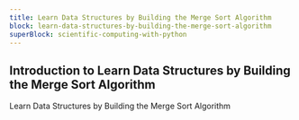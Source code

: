 ```yaml
---
title: Learn Data Structures by Building the Merge Sort Algorithm
block: learn-data-structures-by-building-the-merge-sort-algorithm
superBlock: scientific-computing-with-python
---
```


## Introduction to Learn Data Structures by Building the Merge Sort Algorithm

Learn Data Structures by Building the Merge Sort Algorithm
